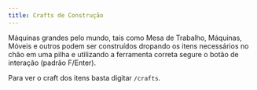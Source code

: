 ```yaml
---
title: Crafts de Construção
---
```


Máquinas grandes pelo mundo, tais como Mesa de Trabalho, Máquinas, Móveis e outros podem ser construídos dropando os itens necessários no chão em uma pilha e utilizando a ferramenta correta segure o botão de interação (padrão F/Enter).

Para ver o craft dos itens basta digitar `/crafts`.